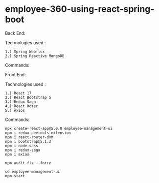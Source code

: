# employee-360-using-react-spring-boot


Back End:


Technologies used :

	1.) Spring Webflux
	2.) Spring Reactive MongoDB

Commands:




Front End:

Technologies used :

	1.) React 17
	2.) React Bootstrap 5
	3.) Redux Saga
	4.) React Roter
	5.) Axios

Commands:

	npx create-react-app@5.0.0 employee-management-ui
	npm i redux-devtools-extension
	npm i react-router-dom
	npm i bootstrap@5.1.3
	npm i node-sass
	npm i redux-saga	
	npm i axios
	
	npm audit fix --force
	
	cd employee-management-ui
	npm start
